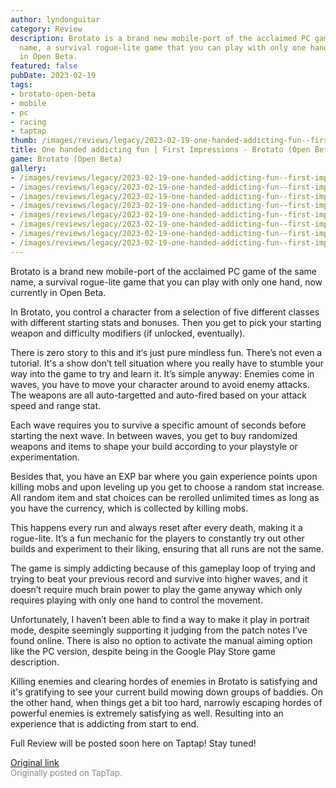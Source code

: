 ```yaml
---
author: lyndonguitar
category: Review
description: Brotato is a brand new mobile-port of the acclaimed PC game of the same
  name, a survival rogue-lite game that you can play with only one hand, now currently
  in Open Beta.
featured: false
pubDate: 2023-02-19
tags:
- brotato-open-beta
- mobile
- pc
- racing
- taptap
thumb: /images/reviews/legacy/2023-02-19-one-handed-addicting-fun--first-impressions---brotato-open-beta-0.avif
title: One handed addicting fun | First Impressions - Brotato (Open Beta)
game: Brotato (Open Beta)
gallery:
- /images/reviews/legacy/2023-02-19-one-handed-addicting-fun--first-impressions---brotato-open-beta-0.avif
- /images/reviews/legacy/2023-02-19-one-handed-addicting-fun--first-impressions---brotato-open-beta-1.avif
- /images/reviews/legacy/2023-02-19-one-handed-addicting-fun--first-impressions---brotato-open-beta-2.avif
- /images/reviews/legacy/2023-02-19-one-handed-addicting-fun--first-impressions---brotato-open-beta-3.avif
- /images/reviews/legacy/2023-02-19-one-handed-addicting-fun--first-impressions---brotato-open-beta-4.avif
- /images/reviews/legacy/2023-02-19-one-handed-addicting-fun--first-impressions---brotato-open-beta-5.avif
- /images/reviews/legacy/2023-02-19-one-handed-addicting-fun--first-impressions---brotato-open-beta-6.avif
- /images/reviews/legacy/2023-02-19-one-handed-addicting-fun--first-impressions---brotato-open-beta-7.avif
---
```

Brotato is a brand new mobile-port of the acclaimed PC game of the same name, a survival rogue-lite game that you can play with only one hand, now currently in Open Beta.

In Brotato, you control a character from a selection of five different classes with different starting stats and bonuses. Then you get to pick your starting weapon and difficulty modifiers (if unlocked, eventually).

There is zero story to this and it‘s just pure mindless fun. There’s not even a tutorial. It's a show don’t tell situation where you really have to stumble your way into the game to try and learn it. It’s simple anyway: Enemies come in waves, you have to move your character around to avoid enemy attacks. The weapons are all auto-targetted and auto-fired based on your attack speed and range stat.

Each wave requires you to survive a specific amount of seconds before starting the next wave. In between waves, you get to buy randomized weapons and items to shape your build according to your playstyle or experimentation.

Besides that, you have an EXP bar where you gain experience points upon killing mobs and upon leveling up you get to choose a random stat increase. All random item and stat choices can be rerolled unlimited times as long as you have the currency, which is collected by killing mobs.

This happens every run and always reset after every death, making it a rogue-lite. It’s a fun mechanic for the players to constantly try out other builds and experiment to their liking, ensuring that all runs are not the same.

The game is simply addicting because of this gameplay loop of trying and trying to beat your previous record and survive into higher waves, and it doesn’t require much brain power to play the game anyway which only requires playing with only one hand to control the movement.

Unfortunately, I haven’t been able to find a way to make it play in portrait mode, despite seemingly supporting it judging from the patch notes I’ve found online. There is also no option to activate the manual aiming option like the PC version, despite being in the Google Play Store game description.

Killing enemies and clearing hordes of enemies in Brotato is satisfying and it's gratifying to see your current build mowing down groups of baddies. On the other hand, when things get a bit too hard, narrowly escaping hordes of powerful enemies is extremely satisfying as well. Resulting into an experience that is addicting from start to end.

Full Review will be posted soon here on Taptap! Stay tuned!

[Original link](https://www.taptap.io/post/4588076)<br><span style="font-size: 0.95em; color: #888;">Originally posted on TapTap.</span>